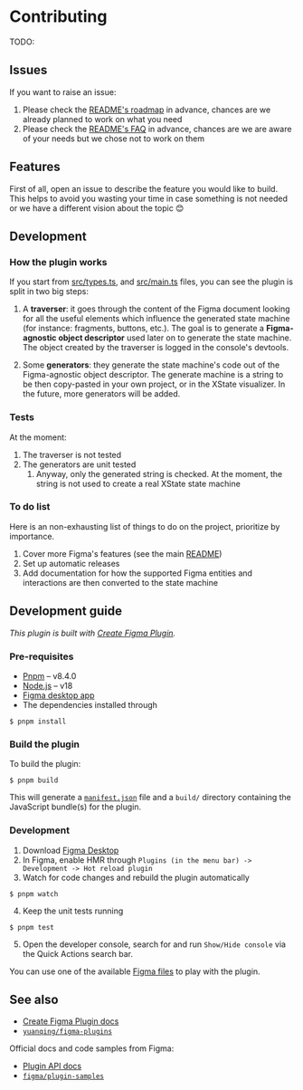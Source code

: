 # Contributing

TODO:

## Issues

If you want to raise an issue:
1. Please check the [README's roadmap](./README.md#roadmap) in advance, chances are we already
planned to work on what you need
1. Please check the [README's FAQ](./README.md#faq) in advance, chances are we are aware of your
needs but we chose not to work on them

## Features

First of all, open an issue to describe the feature you would like to build. This helps to avoid you
wasting your time in case something is not needed or we have a different vision about the topic 😊

## Development

### How the plugin works

If you start from [src/types.ts](./src/types.ts), and [src/main.ts](./src/main.ts) files, you can
see the plugin is split in two big steps:

1. A **traverser**: it goes through the content of the Figma document looking for all the useful
elements which influence the generated state machine (for instance: fragments, buttons, etc.). The
goal is to generate a **Figma-agnostic object descriptor** used later on to generate the state
machine. The object created by the traverser is logged in the console's devtools.

1. Some **generators**: they generate the state machine's code out of the Figma-agnostic object
descriptor. The generate machine is a string to be then copy-pasted in your own project, or in the
XState visualizer. In the future, more generators will be added.

### Tests

At the moment:
1. The traverser is not tested
2. The generators are unit tested
   1. Anyway, only the generated string is checked. At the moment, the string is not used to create
   a real XState state machine


### To do list

Here is an non-exhausting list of things to do on the project, prioritize by importance.

1. Cover more Figma's features (see the main [README](./README.md))
2. Set up automatic releases
3. Add documentation for how the supported Figma entities and interactions are then converted to the
state machine


## Development guide

*This plugin is built with [Create Figma Plugin](https://yuanqing.github.io/create-figma-plugin/).*

### Pre-requisites

- [Pnpm](https://pnpm.io/) – v8.4.0
- [Node.js](https://nodejs.org) – v18
- [Figma desktop app](https://figma.com/downloads/)
- The dependencies installed through
```
$ pnpm install
```

### Build the plugin

To build the plugin:

```
$ pnpm build
```

This will generate a [`manifest.json`](https://figma.com/plugin-docs/manifest/) file and a `build/`
directory containing the JavaScript bundle(s) for the plugin.


### Development

1. Download [Figma Desktop](https://www.figma.com/downloads/)
2. In Figma, enable HMR through `Plugins (in the menu bar) -> Development -> Hot reload plugin`
3. Watch for code changes and rebuild the plugin automatically
```
$ pnpm watch
```
4. Keep the unit tests running
```
$ pnpm test
```
5. Open the developer console, search for and run `Show/Hide console` via the Quick Actions search bar.

You can use one of the available [Figma files](./src/figma-files/) to play with the plugin.


## See also

- [Create Figma Plugin docs](https://yuanqing.github.io/create-figma-plugin/)
- [`yuanqing/figma-plugins`](https://github.com/yuanqing/figma-plugins#readme)

Official docs and code samples from Figma:

- [Plugin API docs](https://figma.com/plugin-docs/)
- [`figma/plugin-samples`](https://github.com/figma/plugin-samples#readme)
